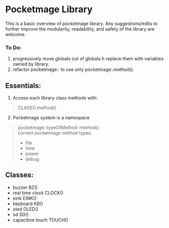 # Pocketmage Library
This is a basic overview of pocketmage library. Any suggestions/edits to further improve the modularity, readability, and safety of the library are welcome.

### To Do:

1. progressively move globals out of globals.h replace them with variables owned by library. 
4. refactor pocketmage:: to use only pocketmage::method().

## Essentials:

1. Access each library class methods with:

> CLASS().method()

2. Pocketmage system is a namespace

> pocketmage::typeOfMethod::method()<br />
> current pocketmage method types:
> - file
> - time
> - power
> - debug

## Classes:

- buzzer BZ()
- real time clock CLOCK()
- eink EINK()
- keyboard KB()
- oled OLED()
- sd SD()
- capacitive touch TOUCH()
